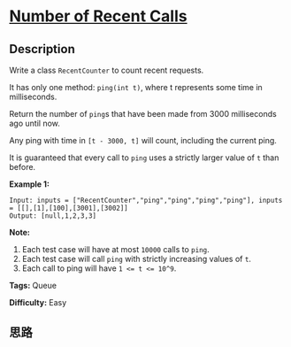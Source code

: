 # [Number of Recent Calls][title]

## Description

Write a class `RecentCounter` to count recent requests.

It has only one method: `ping(int t)`, where t represents some time in
milliseconds.

Return the number of `ping`s that have been made from 3000 milliseconds ago
until now.

Any ping with time in `[t - 3000, t]` will count, including the current ping.

It is guaranteed that every call to `ping` uses a strictly larger value of `t`
than before.



**Example 1:**
            Input: inputs = ["RecentCounter","ping","ping","ping","ping"], inputs = [[],[1],[100],[3001],[3002]]    Output: [null,1,2,3,3]



**Note:**

  1. Each test case will have at most `10000` calls to `ping`.
  2. Each test case will call `ping` with strictly increasing values of `t`.
  3. Each call to ping will have `1 <= t <= 10^9`.




**Tags:** Queue

**Difficulty:** Easy

## 思路

[title]: https://leetcode.com/problems/number-of-recent-calls
